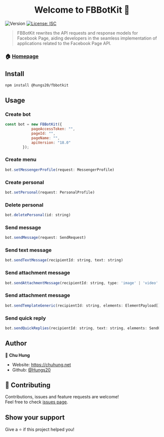 <h1 align="center">Welcome to FBBotKit 👋</h1>
<p>
  <img alt="Version" src="https://img.shields.io/badge/version-1.0.6-blue.svg?cacheSeconds=2592000" />
  <a href="#" target="_blank">
    <img alt="License: ISC" src="https://img.shields.io/badge/License-ISC-yellow.svg" />
  </a>
</p>

> FBBotKit rewrites the API requests and response models for Facebook Page, aiding developers in the seamless implementation of applications related to the Facebook Page API.
### 🏠 [Homepage](https://github.com/Hungs20/FBBotKit)

## Install

```sh
npm install @hungs20/fbbotkit
```

## Usage

### Create bot
```js
const bot = new FBBotKit({
            pageAccessToken: "",
            pageId: "",
            pageName: "",
            apiVersion: "18.0"
        });
```
### Create menu
```js
bot.setMessengerProfile(request: MessengerProfile)
```
### Create personal
```js
bot.setPersonal(request: PersonalProfile)
```

### Delete personal
```js
bot.deletePersonal(id: string)
```

### Send message
```js
bot.sendMessage(request: SendRequest)
```
### Send text message
```js
bot.sendTextMessage(recipientId: string, text: string)
```
### Send attachment message
```js
bot.sendAttachmentMessage(recipientId: string, type: 'image' | 'video' | 'audio' | 'file', url: string)
```
### Send attachment message
```js
bot.sendTemplateGeneric(recipientId: string, elements: ElementPayload[])
```
### Send quick reply
```js
bot.sendQuickReplies(recipientId: string, text: string, elements: SendQuickReply[])
```



## Author

👤 **Chu Hung**

* Website: https://chuhung.net
* Github: [@Hungs20](https://github.com/Hungs20)

## 🤝 Contributing

Contributions, issues and feature requests are welcome!<br />Feel free to check [issues page](https://github.com/Hungs20/FBBotKit/issues). 

## Show your support

Give a ⭐️ if this project helped you!
